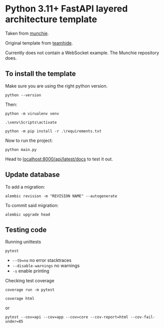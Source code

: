 # Python 3.11+ FastAPI layered architecture template

Taken from [munchie](https://github.com/PastaCarbonara/Backend/).

Original template from [teamhide](https://github.com/teamhide/fastapi-boilerplate).

Currently does not contain a WebSocket example. The Munchie repository does.

## To install the template

Make sure you are using the right python version.

`python --version`

Then:

`python -m virualenv venv`

`.\venv\Scripts\activate`

`python -m pip install -r .\requirements.txt`

Now to run the project:

`python main.py`

Head to [localhost:8000/api/latest/docs](http://localhost:8000/api/latest/docs) to test it out.

## Update database

To add a migration:

`alembic revision -m "REVISION NAME" --autogenerate`

To commit said migration:

`alembic upgrade head`

## Testing code

Running unittests

`pytest`

- `--tb=no` no error stacktraces
- `--disable-warnings` no warnings
- `-s` enable printing

Checking test coverage

`coverage run -m pytest`

`coverage html`

or

`pytest --cov=api --cov=app --cov=core --cov-report=html --cov-fail-under=85`
